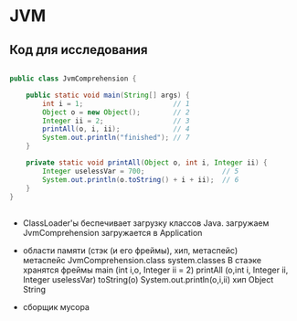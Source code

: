 # JVM
## Код для исследования
```java

public class JvmComprehension {

    public static void main(String[] args) {
        int i = 1;                      // 1
        Object o = new Object();        // 2
        Integer ii = 2;                 // 3
        printAll(o, i, ii);             // 4
        System.out.println("finished"); // 7
    }

    private static void printAll(Object o, int i, Integer ii) {
        Integer uselessVar = 700;                   // 5
        System.out.println(o.toString() + i + ii);  // 6
    }
}

```
## 
- ClassLoader'ы беспечивает загрузку классов Java. загружаем JvmComprehension загружается в Application
- области памяти (стэк (и его фреймы), хип, метаспейс)  
метаспейс
JvmComprehension.class
system.classes
В стаэке хранятся фреймы
main (int i,o, Integer ii = 2)
printAll (o,int i, Integer ii, Integer uselessVar)
toString(o)
System.out.println(o,i,ii)
хип
 Object
 String

- сборщик мусора
